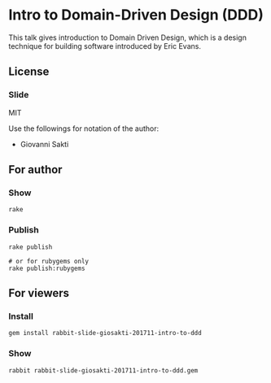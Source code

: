 # Intro to Domain-Driven Design (DDD)
This talk gives introduction to Domain Driven Design, which is a design technique for building software introduced by Eric Evans.

## License

### Slide

MIT

Use the followings for notation of the author:

  * Giovanni Sakti

## For author

### Show

    rake

### Publish

    rake publish

    # or for rubygems only
    rake publish:rubygems

## For viewers

### Install

    gem install rabbit-slide-giosakti-201711-intro-to-ddd

### Show

    rabbit rabbit-slide-giosakti-201711-intro-to-ddd.gem
